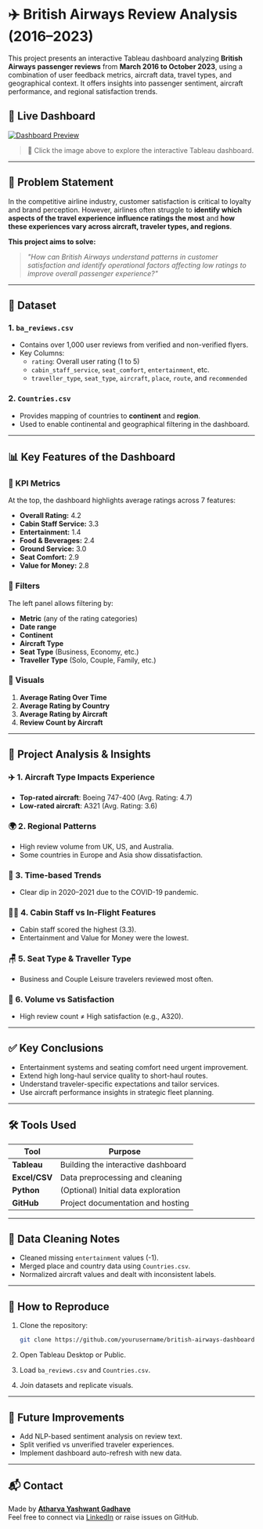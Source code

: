 
# ✈️ British Airways Review Analysis (2016–2023)

This project presents an interactive Tableau dashboard analyzing **British Airways passenger reviews** from **March 2016 to October 2023**, using a combination of user feedback metrics, aircraft data, travel types, and geographical context. It offers insights into passenger sentiment, aircraft performance, and regional satisfaction trends.

## 🔗 Live Dashboard

[![Dashboard Preview](https://public.tableau.com/static/images/Bo/Book1_17437090147830/Dashboard1/1.png)](https://public.tableau.com/views/Book1_17437090147830/Dashboard1)

> 📌 Click the image above to explore the interactive Tableau dashboard.

---

## 🧩 Problem Statement

In the competitive airline industry, customer satisfaction is critical to loyalty and brand perception. However, airlines often struggle to **identify which aspects of the travel experience influence ratings the most** and **how these experiences vary across aircraft, traveler types, and regions**.

**This project aims to solve:**
> _"How can British Airways understand patterns in customer satisfaction and identify operational factors affecting low ratings to improve overall passenger experience?"_

---

## 📂 Dataset

### 1. `ba_reviews.csv`
- Contains over 1,000 user reviews from verified and non-verified flyers.
- Key Columns:
  - `rating`: Overall user rating (1 to 5)
  - `cabin_staff_service`, `seat_comfort`, `entertainment`, etc.
  - `traveller_type`, `seat_type`, `aircraft`, `place`, `route`, and `recommended`

### 2. `Countries.csv`
- Provides mapping of countries to **continent** and **region**.
- Used to enable continental and geographical filtering in the dashboard.

---

## 📊 Key Features of the Dashboard

### 🔹 KPI Metrics
At the top, the dashboard highlights average ratings across 7 features:
- **Overall Rating:** 4.2
- **Cabin Staff Service:** 3.3
- **Entertainment:** 1.4
- **Food & Beverages:** 2.4
- **Ground Service:** 3.0
- **Seat Comfort:** 2.9
- **Value for Money:** 2.8

### 🔹 Filters
The left panel allows filtering by:
- **Metric** (any of the rating categories)
- **Date range**
- **Continent**
- **Aircraft Type**
- **Seat Type** (Business, Economy, etc.)
- **Traveller Type** (Solo, Couple, Family, etc.)

### 🔹 Visuals
1. **Average Rating Over Time**
2. **Average Rating by Country**
3. **Average Rating by Aircraft**
4. **Review Count by Aircraft**

---

## 🧠 Project Analysis & Insights

### ✈️ 1. Aircraft Type Impacts Experience
- **Top-rated aircraft**: Boeing 747-400 (Avg. Rating: 4.7)
- **Low-rated aircraft**: A321 (Avg. Rating: 3.6)

### 🌍 2. Regional Patterns
- High review volume from UK, US, and Australia.
- Some countries in Europe and Asia show dissatisfaction.

### 📆 3. Time-based Trends
- Clear dip in 2020–2021 due to the COVID-19 pandemic.

### 👩‍✈️ 4. Cabin Staff vs In-Flight Features
- Cabin staff scored the highest (3.3).
- Entertainment and Value for Money were the lowest.

### 🪑 5. Seat Type & Traveller Type
- Business and Couple Leisure travelers reviewed most often.

### 🧮 6. Volume vs Satisfaction
- High review count ≠ High satisfaction (e.g., A320).

---

## ✅ Key Conclusions

- Entertainment systems and seating comfort need urgent improvement.
- Extend high long-haul service quality to short-haul routes.
- Understand traveler-specific expectations and tailor services.
- Use aircraft performance insights in strategic fleet planning.

---

## 🛠 Tools Used

| Tool       | Purpose                                  |
|------------|------------------------------------------|
| **Tableau** | Building the interactive dashboard       |
| **Excel/CSV** | Data preprocessing and cleaning        |
| **Python**  | (Optional) Initial data exploration      |
| **GitHub** | Project documentation and hosting        |

---

## 🧼 Data Cleaning Notes

- Cleaned missing `entertainment` values (-1).
- Merged place and country data using `Countries.csv`.
- Normalized aircraft values and dealt with inconsistent labels.

---

## 🚀 How to Reproduce

1. Clone the repository:
   ```bash
   git clone https://github.com/yourusername/british-airways-dashboard.git
   ```

2. Open Tableau Desktop or Public.

3. Load `ba_reviews.csv` and `Countries.csv`.

4. Join datasets and replicate visuals.

---

## 📎 Future Improvements

- Add NLP-based sentiment analysis on review text.
- Split verified vs unverified traveler experiences.
- Implement dashboard auto-refresh with new data.

---

## 📬 Contact

Made by **[Atharva Yashwant Gadhave](https://yashsawant.dev/)**  
Feel free to connect via [LinkedIn](https://www.linkedin.com/in/yourprofile) or raise issues on GitHub.
